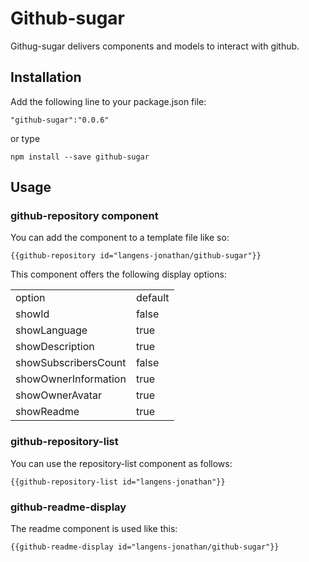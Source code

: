 # Github-sugar

Githug-sugar delivers components and models to interact with github.

## Installation

Add the following line to your package.json file:
```
"github-sugar":"0.0.6"
```
or type
```
npm install --save github-sugar
```

## Usage

### github-repository component
You can add the component to a template file like so:
```
{{github-repository id="langens-jonathan/github-sugar"}}
```
This component offers the following display options:
<table>
<tr><td>option</td><td>default</td></tr>
<tr><td>showId</td><td>false</td></tr>
<tr><td>showLanguage</td><td>true</td></tr>
<tr><td>showDescription</td><td>true</td></tr>
<tr><td>showSubscribersCount</td><td>false</td></tr>
<tr><td>showOwnerInformation</td><td>true</td></tr>
<tr><td>showOwnerAvatar</td><td>true</td></tr>
<tr><td>showReadme</td><td>true</td></tr>
</table>

### github-repository-list
You can use the repository-list component as follows:
```
{{github-repository-list id="langens-jonathan"}}
```

### github-readme-display
The readme component is used like this:
```
{{github-readme-display id="langens-jonathan/github-sugar"}}
```